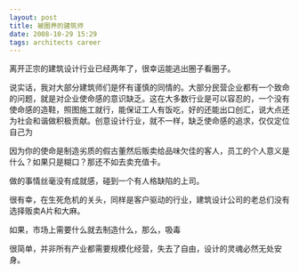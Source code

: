 ```yaml
---
layout: post
title: 被圈养的建筑师
date: 2008-10-29 15:29
tags: architects career
---
```

离开正宗的建筑设计行业已经两年了，很幸运能逃出圈子看圈子。

说实话，我对大部分建筑师们是怀有谨慎的同情的。大部分民营企业都有一个致命的问题，就是对企业使命感的意识缺乏。这在大多数行业是可以容忍的，一个没有使命感的造鞋，照图施工就行，能保证工人有饭吃，好的还能出口创汇，说大点还为社会和谐做积极贡献。创意设计行业，就不一样，缺乏使命感的追求，仅仅定位自己为

因为你的使命是制造劣质的假古董然后贩卖给品味欠佳的客人，员工的个人意义是什么？如果只是糊口？那还不如去卖充值卡。

做的事情丝毫没有成就感，碰到一个有人格缺陷的上司。

很有幸，在生死危机的关头，同样是客户驱动的行业，建筑设计公司的老总们没有选择贩卖A片和大麻。

如果，市场上需要什么就去制造什么，那么，吸毒

很简单，并非所有产业都需要规模化经营，失去了自由，设计的灵魂必然无处安身。
